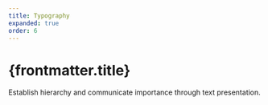 ```yaml
---
title: Typography
expanded: true
order: 6
---
```


# {frontmatter.title}

<Lede>

Establish hierarchy and communicate importance through text presentation.

</Lede>

<Examples />

<Props componentName={frontmatter.title} />
